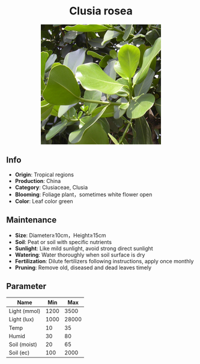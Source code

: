 <h1 align='center'>Clusia rosea</h1>
<p align="center">
    <img 
        align='center'
        width='320'
        src="../images/clusia rosea.png" 
        alt='Clusia rosea' />
</p>

## Info

 - **Origin**: Tropical regions
 - **Production**: China
 - **Category**: Clusiaceae, Clusia
 - **Blooming**: Foliage plant，sometimes white flower open
 - **Color**: Leaf color green

## Maintenance

 - **Size**: Diameter≥10cm，Height≥15cm
 - **Soil**: Peat or soil with specific nutrients
 - **Sunlight**: Like mild sunlight, avoid strong direct sunlight
 - **Watering**: Water thoroughly when soil surface is dry
 - **Fertilization**: Dilute fertilizers following instructions, apply once monthly
 - **Pruning**: Remove old, diseased and dead leaves timely

## Parameter

| Name         | Min  | Max   |
|--------------|------|-------|
| Light (mmol) | 1200 | 3500  |
| Light (lux)  | 1000 | 28000 |
| Temp         | 10    | 35    |
| Humid        | 30   | 80    |
| Soil (moist) | 20   | 65    |
| Soil (ec)    | 100  | 2000  |